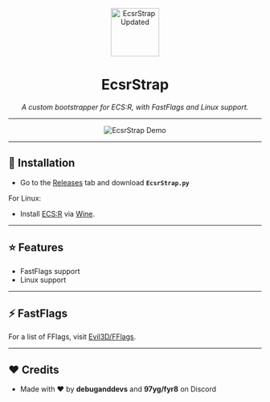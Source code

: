 <p align="center">
<img width="96" height="96" alt="EcsrStrap Updated" src="https://github.com/user-attachments/assets/120b02c9-ddb6-46aa-b45f-a885c05095e9" />

</p>
<h1 align="center">EcsrStrap</h1>

<p align="center">
  <i>A custom bootstrapper for ECS:R, with FastFlags and Linux support.</i>
</p>

---

<p align="center">
<img src="https://github.com/user-attachments/assets/b36a1661-ee97-418c-b07a-8d07a87667b1" alt="EcsrStrap Demo" />
</p>

---

## 🚀 Installation
- Go to the [Releases](https://github.com/Evil3D/EcsrStrap/releases) tab and download **`EcsrStrap.py`**  

For Linux:  
- Install [ECS:R](https://ecsr.io/BootstrapperDeployment/RobloxPlayerLauncher.exe) via [Wine](https://www.winehq.org).

---

## ⭐ Features
- FastFlags support
- Linux support

---

## ⚡ FastFlags
For a list of FFlags, visit [Evil3D/FFlags](https://github.com/Evil3D/FFlags).

---

## ❤️ Credits
- Made with ❤️ by **debuganddevs** and **97yg/fyr8** on Discord
